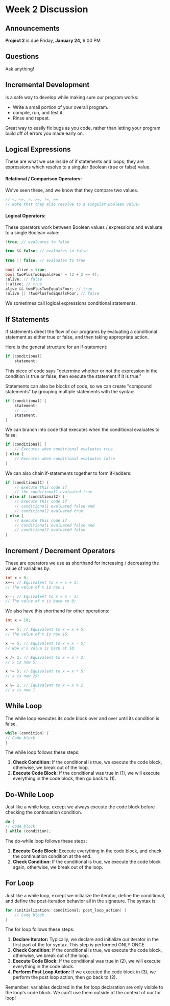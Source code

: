 # Week 2 Discussion

## Announcements

**Project 2** is due Friday, **January 24,** 9:00 PM

## Questions

Ask anything!

## Incremental Development 

Is a safe way to develop while making sure our program works:

- Write a small portion of your overall program.
- compile, run, and test it.
- Rinse and repeat.

Great way to easily fix bugs as you code, rather than letting your program build off of errors you made early on.

## Logical Expressions

These are what we use inside of if statements and loops; they are expressions which resolve to a singular Boolean (true or false) value.

#### Relational / Comparison Operators:

We've seen these, and we know that they compare two values.

```C++
// <, <=, >, >=, !=, ==
// Note that they also resolve to a singular Boolean value!
```

#### Logical Operators:

These operators work between Boolean values / expressions and evaluate to a single Boolean value:

```C++
!true; // evaluates to false

true && false; // evaluates to false
    
true || false; // evaluates to true

bool alive = true;
bool twoPlusTwoEqualsFour = (2 + 2 == 4);
!alive; // false
!!alive; // true
alive && twoPlusTwoEqualsFour; // true
!alive || !twoPlusTwoEqualsFour; // false
```

We sometimes call logical expressions conditional statements.

## If Statements

If statements direct the flow of our programs by evaluating a conditional statement as either true or false, and then taking appropriate action.

Here is the general structure for an if-statement:

```C++
if (conditional)
	statement;
```

This piece of code says "determine whether or not the expression in the condition is true or false, then execute the statement if it is true."

Statements can also be blocks of code, so we can create "compound statements" by grouping multiple statements with the syntax:

```c++
if (conditional) {
	statement;
	// ...
	statement;
}
```

We can branch into code that executes when the conditional evaluates to false:

```C++
if (conditional) {
	// Executes when conditional evaluates true
} else {
	// Executes when conditional evaluates false
}
```

We can also chain if-statements together to form if-ladders:

```C++
if (conditional1) {
	// Execute this code if 
	// the conditional1 evaluated true
} else if (conditional2) {
	// Execute this code if 
	// conditional1 evaluated false and
	// conditional2 evaluated true
} else {
	// Execute this code if
	// conditional1 evaluated false and
	// conditional2 evaluated false
}
```

## Increment / Decrement Operators 

These are operators we use as shorthand for increasing / decreasing the value of variables by.

```C++
int x = 0;
x++; // Equivalent to x = x + 1;
// The value of x is now 1

x--; // Equivalent to x = x - 1;
// The value of x is back to 0;
```

We also have this shorthand for other operations:

```C++
int x = 10;

x += 5; // Equivalent to x = x + 5;
// The value of x is now 15.

x -= 5; // Equivalent to x = x - 5;
// Now x's value is back at 10.

x /= 2; // Equivalent to x = x / 2;
// x is now 5;

x *= 5; // Equivalent to x = x * 5;
// x is now 25;

x %= 2; // Equivalent to x = x % 2
// x is now 1
```

## While Loop

The while loop executes its code block over and over until its condition is false.

```C++
while (condition) {
// Code block
}
```

The while loop follows these steps:

1. **Check Condition:** If the conditional is true, we execute the code block, otherwise, we break out of the loop.
2. **Execute Code Block:** If the conditional was true in (1), we will execute everything in the code block, then go back to (1).

## Do-While Loop

Just like a while loop, except we always execute the code block before checking the continuation condition.

```C++
do {
// Code block
} while (condition);
```

The do-while loop follows these steps:

1. **Execute Code Block:** Execute everything in the code block, and check the continuation condition at the end.
2. **Check Condition:** If the conditional is true, we execute the code block again, otherwise, we break out of the loop.

## For Loop

Just like a while loop, except we initialize the iterator, define the conditional, and define the post-iteration behavior all in the signature. The syntax is:

```C++
for (initialization; conditional; post_loop_action) {
	// Code block
}
```

The for loop follows these steps:

1. **Declare Iterator:** Typically, we declare and initialize our iterator in the first part of the for syntax. This step is performed ONLY ONCE.
2. **Check Condition:** If the conditional is true, we execute the code block, otherwise, we break out of the loop.
3. **Execute Code Block:** If the conditional was true in (2), we will execute everything in the code block.
4. **Perform Post Loop Action:** If we executed the code block in (3), we perform the post loop action, then go back to (2).

Remember: variables declared in the for loop declaration are only visible to the loop's code block. We can't use them outside of the context of our for loop!